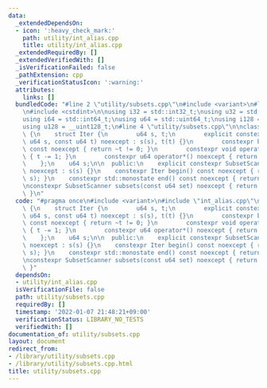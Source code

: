 ```yaml
---
data:
  _extendedDependsOn:
  - icon: ':heavy_check_mark:'
    path: utility/int_alias.cpp
    title: utility/int_alias.cpp
  _extendedRequiredBy: []
  _extendedVerifiedWith: []
  _isVerificationFailed: false
  _pathExtension: cpp
  _verificationStatusIcon: ':warning:'
  attributes:
    links: []
  bundledCode: "#line 2 \"utility/subsets.cpp\"\n#include <variant>\n#line 2 \"utility/int_alias.cpp\"\
    \n#include <cstdint>\n\nusing i32 = std::int32_t;\nusing u32 = std::uint32_t;\n\
    using i64 = std::int64_t;\nusing u64 = std::uint64_t;\nusing i128 = __int128_t;\n\
    using u128 = __uint128_t;\n#line 4 \"utility/subsets.cpp\"\n\nclass SubsetScanner\
    \ {\n    struct Iter {\n        u64 s, t;\n        explicit constexpr Iter(const\
    \ u64 s, const u64 t) noexcept : s(s), t(t) {}\n        constexpr bool operator!=(std::monostate)\
    \ const noexcept { return ~t != 0; }\n        constexpr void operator++() noexcept\
    \ { t -= 1; }\n        constexpr u64 operator*() noexcept { return t &= s; }\n\
    \    };\n    u64 s;\n\n  public:\n    explicit constexpr SubsetScanner(u64 s)\
    \ noexcept : s(s) {}\n    constexpr Iter begin() const noexcept { return Iter(s,\
    \ s); }\n    constexpr std::monostate end() const noexcept { return {}; }\n};\n\
    \nconstexpr SubsetScanner subsets(const u64 set) noexcept { return SubsetScanner(set);\
    \ }\n"
  code: "#pragma once\n#include <variant>\n#include \"int_alias.cpp\"\n\nclass SubsetScanner\
    \ {\n    struct Iter {\n        u64 s, t;\n        explicit constexpr Iter(const\
    \ u64 s, const u64 t) noexcept : s(s), t(t) {}\n        constexpr bool operator!=(std::monostate)\
    \ const noexcept { return ~t != 0; }\n        constexpr void operator++() noexcept\
    \ { t -= 1; }\n        constexpr u64 operator*() noexcept { return t &= s; }\n\
    \    };\n    u64 s;\n\n  public:\n    explicit constexpr SubsetScanner(u64 s)\
    \ noexcept : s(s) {}\n    constexpr Iter begin() const noexcept { return Iter(s,\
    \ s); }\n    constexpr std::monostate end() const noexcept { return {}; }\n};\n\
    \nconstexpr SubsetScanner subsets(const u64 set) noexcept { return SubsetScanner(set);\
    \ }"
  dependsOn:
  - utility/int_alias.cpp
  isVerificationFile: false
  path: utility/subsets.cpp
  requiredBy: []
  timestamp: '2022-01-07 21:48:21+09:00'
  verificationStatus: LIBRARY_NO_TESTS
  verifiedWith: []
documentation_of: utility/subsets.cpp
layout: document
redirect_from:
- /library/utility/subsets.cpp
- /library/utility/subsets.cpp.html
title: utility/subsets.cpp
---
```

